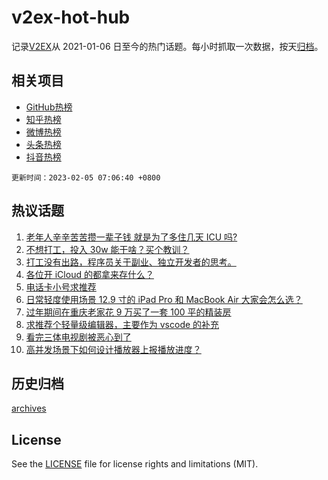 # v2ex-hot-hub

 记录[V2EX](https://www.v2ex.com/)从 2021-01-06 日至今的热门话题。每小时抓取一次数据，按天[归档](archives)。
 
 ## 相关项目

- [GitHub热榜](https://github.com/lonnyzhang423/github-hot-hub)
- [知乎热榜](https://github.com/lonnyzhang423/zhihu-hot-hub)
- [微博热榜](https://github.com/lonnyzhang423/weibo-hot-hub)
- [头条热榜](https://github.com/lonnyzhang423/toutiao-hot-hub)
- [抖音热榜](https://github.com/lonnyzhang423/douyin-hot-hub)


 `更新时间：2023-02-05 07:06:40 +0800`

## 热议话题

1. [老年人辛辛苦苦攒一辈子钱 就是为了多住几天 ICU 吗?](https://www.v2ex.com/t/913080)
1. [不想打工，投入 30w 能干啥？买个教训？](https://www.v2ex.com/t/913106)
1. [打工没有出路，程序员关于副业、独立开发者的思考。](https://www.v2ex.com/t/913117)
1. [各位开 iCloud 的都拿来存什么？](https://www.v2ex.com/t/913094)
1. [电话卡小号求推荐](https://www.v2ex.com/t/913135)
1. [日常轻度使用场景 12.9 寸的 iPad Pro 和 MacBook Air 大家会怎么选？](https://www.v2ex.com/t/913090)
1. [过年期间在重庆老家花 9 万买了一套 100 平的精装房](https://www.v2ex.com/t/913161)
1. [求推荐个轻量级编辑器，主要作为 vscode 的补充](https://www.v2ex.com/t/913193)
1. [看完三体电视剧被恶心到了](https://www.v2ex.com/t/913149)
1. [高并发场景下如何设计播放器上报播放进度？](https://www.v2ex.com/t/913096)

## 历史归档

[archives](archives)

## License

See the [LICENSE](LICENSE) file for license rights and limitations (MIT).
